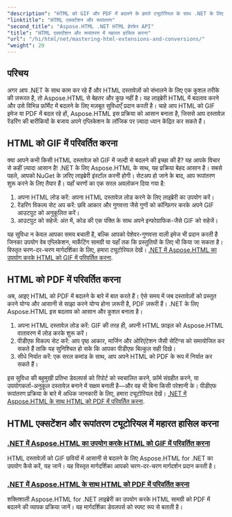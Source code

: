 ```yaml
---
"description": "HTML को GIF और PDF में बदलने के हमारे ट्यूटोरियल के साथ .NET के लिए Aspose.HTML की शक्ति का लाभ उठाएँ। अपने दस्तावेज़ों को आसानी से रूपांतरित करें।"
"linktitle": "HTML एक्सटेंशन और रूपांतरण"
"second_title": "Aspose.HTML .NET HTML हेरफेर API"
"title": "HTML एक्सटेंशन और रूपांतरण में महारत हासिल करना"
"url": "/hi/html/net/mastering-html-extensions-and-conversions/"
"weight": 20
---
```


## परिचय

अगर आप .NET के साथ काम कर रहे हैं और HTML दस्तावेज़ों को संभालने के लिए एक कुशल तरीके की ज़रूरत है, तो Aspose.HTML से बेहतर और कुछ नहीं है। यह लाइब्रेरी HTML में बदलाव करने और उसे विभिन्न फ़ॉर्मेट में बदलने के लिए मज़बूत सुविधाएँ प्रदान करती है। चाहे आप HTML को GIF इमेज या PDF में बदल रहे हों, Aspose.HTML इस प्रक्रिया को आसान बनाता है, जिससे आप दस्तावेज़ रेंडरिंग की बारीकियों के बजाय अपने एप्लिकेशन के लॉजिक पर ज़्यादा ध्यान केंद्रित कर सकते हैं।

## HTML को GIF में परिवर्तित करना
क्या आपने कभी किसी HTML दस्तावेज़ को GIF में जल्दी से बदलने की इच्छा की है? यह आपके विचार से कहीं ज़्यादा आसान है! .NET के लिए Aspose.HTML के साथ, यह प्रक्रिया बेहद आसान है। सबसे पहले, आपको NuGet के ज़रिए लाइब्रेरी इंस्टॉल करनी होगी। सेटअप हो जाने के बाद, आप रूपांतरण शुरू करने के लिए तैयार हैं। यहाँ चरणों का एक सरल अवलोकन दिया गया है:

1. अपना HTML लोड करें: अपना HTML दस्तावेज़ लोड करने के लिए लाइब्रेरी का उपयोग करें।
2. रेंडरिंग विकल्प सेट अप करें: छवि आकार और गुणवत्ता जैसे गुणों को कॉन्फ़िगर करके अपने GIF आउटपुट को अनुकूलित करें।
3. आउटपुट को सहेजें: अंत में, कोड की एक पंक्ति के साथ अपने इन्फोग्राफिक-जैसे GIF को सहेजें।

यह सुविधा न केवल आपका समय बचाती है, बल्कि आपको पेशेवर-गुणवत्ता वाली इमेज भी प्रदान करती है जिनका उपयोग वेब एप्लिकेशन, मार्केटिंग सामग्री या यहाँ तक कि प्रस्तुतियों के लिए भी किया जा सकता है। विस्तृत चरण-दर-चरण मार्गदर्शिका के लिए, हमारा ट्यूटोरियल देखें। [.NET में Aspose.HTML का उपयोग करके HTML को GIF में परिवर्तित करना](./converting-html-to-gif/).

## HTML को PDF में परिवर्तित करना
अब, आइए HTML को PDF में बदलने के बारे में बात करते हैं। ऐसे समय में जब दस्तावेज़ों को प्रस्तुत करने योग्य और आसानी से साझा करने योग्य होना ज़रूरी है, PDF ज़रूरी हैं। .NET के लिए Aspose.HTML इस बदलाव को आसान और कुशल बनाता है। 

1. अपना HTML दस्तावेज़ लोड करें: GIF की तरह ही, अपनी HTML फ़ाइल को Aspose.HTML वातावरण में लोड करके शुरू करें।
2. पीडीएफ विकल्प सेट करें: आप पृष्ठ आकार, मार्जिन और ओरिएंटेशन जैसी सेटिंग्स को समायोजित कर सकते हैं ताकि यह सुनिश्चित हो सके कि आपका पीडीएफ बिल्कुल सही दिखे।
3. सीधे निर्यात करें: एक सरल कमांड के साथ, आप अपने HTML को PDF के रूप में निर्यात कर सकते हैं। 

इस सुविधा की बहुमुखी प्रतिभा डेवलपर्स को रिपोर्ट को स्वचालित करने, फ़ॉर्म संग्रहीत करने, या उपयोगकर्ता-अनुकूल दस्तावेज़ बनाने में सक्षम बनाती है—और वह भी बिना किसी परेशानी के। पीडीएफ रूपांतरण प्रक्रिया के बारे में अधिक जानकारी के लिए, हमारा ट्यूटोरियल देखें। [.NET में Aspose.HTML के साथ HTML को PDF में परिवर्तित करना](./converting-html-to-pdf/).

## HTML एक्सटेंशन और रूपांतरण ट्यूटोरियल में महारत हासिल करना
### [.NET में Aspose.HTML का उपयोग करके HTML को GIF में परिवर्तित करना ](./converting-html-to-gif/)
HTML दस्तावेज़ों को GIF छवियों में आसानी से बदलने के लिए Aspose.HTML for .NET का उपयोग कैसे करें, यह जानें। यह विस्तृत मार्गदर्शिका आपको चरण-दर-चरण मार्गदर्शन प्रदान करती है।
### [.NET में Aspose.HTML के साथ HTML को PDF में परिवर्तित करना](./converting-html-to-pdf/)
शक्तिशाली Aspose.HTML for .NET लाइब्रेरी का उपयोग करके HTML सामग्री को PDF में बदलने की व्यापक प्रक्रिया जानें। यह मार्गदर्शिका डेवलपर्स को स्पष्ट रूप से बताती है।